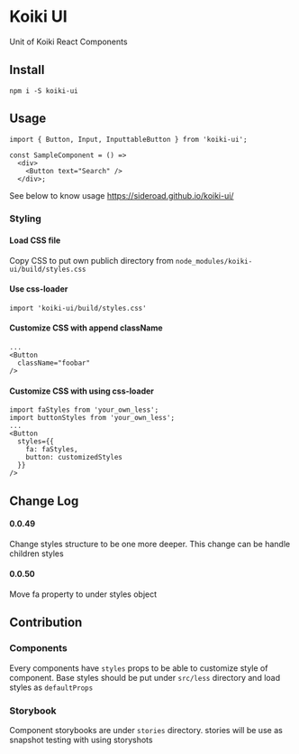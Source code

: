 # Koiki UI

Unit of Koiki React Components

## Install

```
npm i -S koiki-ui
```

## Usage

```
import { Button, Input, InputtableButton } from 'koiki-ui';

const SampleComponent = () =>
  <div>
    <Button text="Search" />
  </div>;

```

See below to know usage
https://sideroad.github.io/koiki-ui/

### Styling

#### Load CSS file
Copy CSS to put own publich directory from `node_modules/koiki-ui/build/styles.css`

#### Use css-loader
```
import 'koiki-ui/build/styles.css'
```

#### Customize CSS with append className
```
...
<Button
  className="foobar"
/>
```

#### Customize CSS with using css-loader
```
import faStyles from 'your_own_less';
import buttonStyles from 'your_own_less';
...
<Button
  styles={{
    fa: faStyles,
    button: customizedStyles
  }}
/>
```

## Change Log

#### 0.0.49
Change styles structure to be one more deeper.
This change can be handle children styles

#### 0.0.50
Move fa property to under styles object

## Contribution

### Components
Every components have `styles` props to be able to customize style of component.
Base styles should be put under `src/less` directory and load styles as `defaultProps`

### Storybook
Component storybooks are under `stories` directory.
stories will be use as snapshot testing with using storyshots
